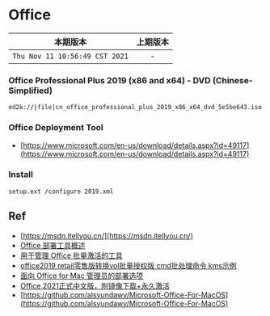# Office

|本期版本| 上期版本
|:---:|:---:
`Thu Nov 11 10:56:49 CST 2021` | -

### Office Professional Plus 2019 (x86 and x64) - DVD (Chinese-Simplified)

```
ed2k://|file|cn_office_professional_plus_2019_x86_x64_dvd_5e5be643.iso|3775004672|1E4FFA5240F21F60DC027F73F1C62FF4|/
```

### Office Deployment Tool

* [https://www.microsoft.com/en-us/download/details.aspx?id=49117](https://www.microsoft.com/en-us/download/details.aspx?id=49117)


### Install

```
setup.ext /configure 2019.xml
```


## Ref

* [https://msdn.itellyou.cn/](https://msdn.itellyou.cn/)
* [Office 部署工具概述](https://docs.microsoft.com/zh-cn/deployoffice/overview-office-deployment-tool)
* [用于管理 Office 批量激活的工具](https://docs.microsoft.com/zh-cn/deployoffice/vlactivation/tools-to-manage-volume-activation-of-office)
* [office2019 retail零售版转换vol批量授权版 cmd批处理命令 kms示例](https://blog.csdn.net/mrning2/article/details/106016817)
* [面向 Office for Mac 管理员的部署选项](https://learn.microsoft.com/zh-cn/deployoffice/mac/deployment-options-for-office-for-mac)
* [Office 2021正式中文版，附镜像下载+永久激活 ](https://www.cnblogs.com/hushaojun/p/15967885.html)
* [https://github.com/alsyundawy/Microsoft-Office-For-MacOS](https://github.com/alsyundawy/Microsoft-Office-For-MacOS)